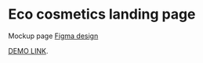 # Eco cosmetics landing page
Mockup page [Figma design](https://www.figma.com/file/Jryi2RU2LgK2bfwsxldABC/brand_of_eco-cosmetics-(Copy)) 

[DEMO LINK](https://nanccyy.github.io/Eco_cosmetics/).


